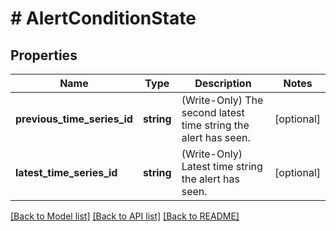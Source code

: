 # # AlertConditionState

## Properties

Name | Type | Description | Notes
------------ | ------------- | ------------- | -------------
**previous_time_series_id** | **string** | (Write-Only) The second latest time string the alert has seen. | [optional]
**latest_time_series_id** | **string** | (Write-Only) Latest time string the alert has seen. | [optional]

[[Back to Model list]](../../README.md#models) [[Back to API list]](../../README.md#endpoints) [[Back to README]](../../README.md)
